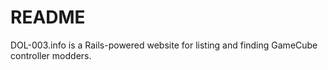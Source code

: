 # README

DOL-003.info is a Rails-powered website for listing and finding GameCube controller modders.
